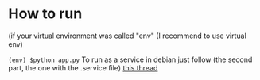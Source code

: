 # How to run
(if your virtual environment was called "env" (I recommend to use virtual env)

`(env) $python app.py`
 To run as a service in debian just follow (the second part, the one with the .service file)
[this thread](https://medium.com/@manivannan_data/how-to-deploy-the-flask-app-as-ubuntu-service-399c0adf3606)